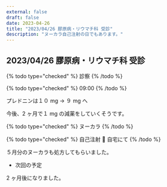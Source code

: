 ```yaml
---
external: false
draft: false
date: 2023-04-26
title: "2023/04/26 膠原病・リウマチ科 受診"
description: "ヌーカラ自己注射の日でもあります。"
---
```


## 2023/04/26 膠原病・リウマチ科 受診

{% todo type="checked" %} 診察 {% /todo %}

{% todo type="checked" %} 09:00 {% /todo %}

プレドニンは１０ mg → ９ mg へ

今後、2 ヶ月で１ mg の減薬をしていくそうです。

{% todo type="checked" %} ヌーカラ {% /todo %}

{% todo type="checked" %} 自己注射 💉 自宅にて {% /todo %}

５月分のヌーカラも処方してもらいました。

- 次回の予定

2 ヶ月後になりました。
